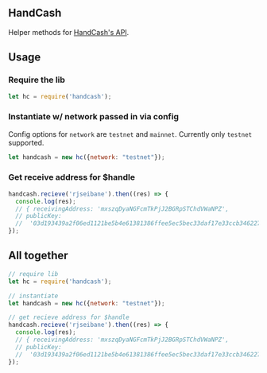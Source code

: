 ## HandCash

Helper methods for [HandCash's API](http://handcash.io/api-docs/).

## Usage

### Require the lib

```js
let hc = require('handcash');
```

### Instantiate w/ network passed in via config

Config options for `network` are `testnet` and `mainnet`. Currently only `testnet` supported.

```js
let handcash = new hc({network: "testnet"});
```

### Get receive address for $handle

```js
handcash.recieve('rjseibane').then((res) => {
  console.log(res);
  // { receivingAddress: 'mxszqDyaNGFcmTkPjJ2BGRpSTChdVWaNPZ',
  // publicKey:
  //  '03d193439a2f06ed1121be5b4e61381386ffee5ec5bec33daf17e33ccb34622753' }
});
```

## All together

```js
// require lib
let hc = require('handcash');

// instantiate
let handcash = new hc({network: "testnet"});

// get recieve address for $handle
handcash.recieve('rjseibane').then((res) => {
  console.log(res);
  // { receivingAddress: 'mxszqDyaNGFcmTkPjJ2BGRpSTChdVWaNPZ',
  // publicKey:
  //  '03d193439a2f06ed1121be5b4e61381386ffee5ec5bec33daf17e33ccb34622753' }
});
```
